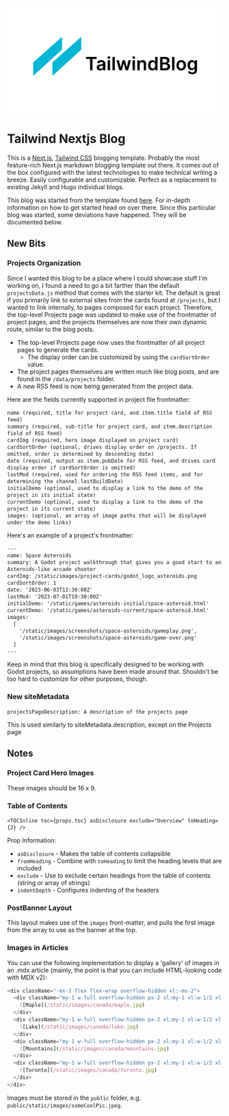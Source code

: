 ![tailwind-nextjs-banner](/public/static/images/twitter-card.png)

# Tailwind Nextjs Blog

This is a [Next.js](https://nextjs.org/), [Tailwind CSS](https://tailwindcss.com/) blogging template. Probably the most feature-rich Next.js markdown blogging template out there. It comes out of the box configured with the latest technologies to make technical writing a breeze. Easily configurable and customizable. Perfect as a replacement to existing Jekyll and Hugo individual blogs.

This blog was started from the template found [here](https://vercel.com/templates/blog/tailwind-css-starter-blog). For in-depth information on how to get started head on over there. Since this particular blog was started, some deviations have happened. They will be documented below.

## New Bits

### Projects Organization

Since I wanted this blog to be a place where I could showcase stuff I'm working on, I found a need to go a bit farther than the default `projectsData.js` method that comes with the starter kit. The default is great if you primarily link to external sites from the cards found at `/projects`, but I wanted to link internally, to pages composed for each project. Therefore, the top-level Projects page was updated to make use of the frontmatter of project pages, and the projects themselves are now their own dynamic route, similar to the blog posts.

- The top-level Projects page now uses the frontmatter of all project pages to generate the cards.
  - The display order can be customized by using the `cardSortOrder` value.
- The project pages themselves are written much like blog posts, and are found in the `/data/projects` folder.
- A new RSS feed is now being generated from the project data.

Here are the fields currently supported in project file frontmatter:

```
name (required, title for project card, and item.title field of RSS feed)
summary (required, sub-title for project card, and item.description field of RSS feed)
cardImg (required, hero image displayed on project card)
cardSortOrder (optional, drives display order on /projects. If omitted, order is determined by descending date)
date (required, output as item.pubDate for RSS feed, and drives card display order if cardSortOrder is omitted)
lastMod (required, used for ordering the RSS feed items, and for determining the channel.lastBuildDate)
initialDemo (optional, used to display a link to the demo of the project in its initial state)
currentDemo (optional, used to display a link to the demo of the project in its current state)
images: (optional, an array of image paths that will be displayed under the demo links)
```

Here's an example of a project's frontmatter:

```
---
name: Space Asteroids
summary: A Godot project walkthrough that gives you a good start to an Asteroids-like arcade shooter
cardImg: /static/images/project-cards/godot_logo_asteroids.png
cardSortOrder: 1
date: '2023-06-03T12:30:00Z'
lastMod: '2023-07-01T19:30:00Z'
initialDemo: '/static/games/asteroids-initial/space-asteroid.html'
currentDemo: '/static/games/asteroids-current/space-asteroid.html'
images:
  [
    '/static/images/screenshots/space-asteroids/gameplay.png',
    '/static/images/screenshots/space-asteroids/game-over.png'
  ]
---
```

Keep in mind that this blog is specifically designed to be working with Godot projects, so assumptions have been made around that. Shouldn't be too hard to customize for other purposes, though.

### New siteMetadata

`projectsPageDescription: A description of the projects page`

This is used similarly to siteMetadata.description, except on the Projects page

## Notes

### Project Card Hero Images

These images should be 16 x 9.

### Table of Contents

```jsx:sampleWithImportantProps.tsx
<TOCInline toc={props.toc} asDisclosure exclude="Overview" toHeading={2} />
```

Prop Information:

- `asDisclosure` - Makes the table of contents collapsible
- `fromHeading` - Combine with `toHeading` to limit the heading levels that are included
- `exclude` - Use to exclude certain headings from the table of contents (string or array of strings)
- `indentDepth` - Configures indenting of the headers

### PostBanner Layout

This layout makes use of the `images` front-matter, and pulls the first image from the array to use as the banner at the top.

### Images in Articles

You can use the following implementation to display a 'gallery' of images in an .mdx article (mainly, the point is that you can include HTML-looking code with MDX v2):

```js
<div className="-mx-2 flex flex-wrap overflow-hidden xl:-mx-2">
  <div className="my-1 w-full overflow-hidden px-2 xl:my-1 xl:w-1/2 xl:px-2">
    ![Maple](/static/images/canada/maple.jpg)
  </div>
  <div className="my-1 w-full overflow-hidden px-2 xl:my-1 xl:w-1/2 xl:px-2">
    ![Lake](/static/images/canada/lake.jpg)
  </div>
  <div className="my-1 w-full overflow-hidden px-2 xl:my-1 xl:w-1/2 xl:px-2">
    ![Mountains](/static/images/canada/mountains.jpg)
  </div>
  <div className="my-1 w-full overflow-hidden px-2 xl:my-1 xl:w-1/2 xl:px-2">
    ![Toronto](/static/images/canada/toronto.jpg)
  </div>
</div>
```

Images must be stored in the `public` folder, e.g. `public/static/images/someCoolPic.jpeg`.
